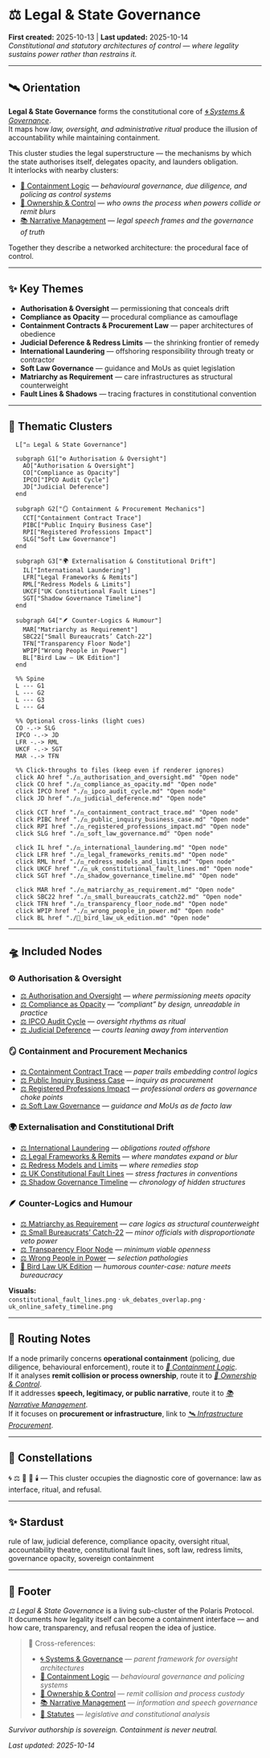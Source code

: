 # ⚖️ Legal & State Governance  
**First created:** 2025-10-13 | **Last updated:** 2025-10-14  
*Constitutional and statutory architectures of control — where legality sustains power rather than restrains it.*  

---

## 🛰️ Orientation  

**Legal & State Governance** forms the constitutional core of *[🌀 Systems & Governance](../README.md)*.  
It maps how *law, oversight, and administrative ritual* produce the illusion of accountability while maintaining containment.  

This cluster studies the legal superstructure — the mechanisms by which the state authorises itself, delegates opacity, and launders obligation.  
It interlocks with nearby clusters:  

- [💫 Containment Logic](../💫_Containment_Logic/README.md) — *behavioural governance, due diligence, and policing as control systems*  
- [👑 Ownership & Control](../👑_Ownership_Control/README.md) — *who owns the process when powers collide or remit blurs*  
- [📚 Narrative Management](../📚_Narrative_Management/README.md) — *legal speech frames and the governance of truth*  

Together they describe a networked architecture: the procedural face of control.

---

## ✨ Key Themes  

- **Authorisation & Oversight** — permissioning that conceals drift  
- **Compliance as Opacity** — procedural compliance as camouflage  
- **Containment Contracts & Procurement Law** — paper architectures of obedience  
- **Judicial Deference & Redress Limits** — the shrinking frontier of remedy  
- **International Laundering** — offshoring responsibility through treaty or contractor  
- **Soft Law Governance** — guidance and MoUs as quiet legislation  
- **Matriarchy as Requirement** — care infrastructures as structural counterweight  
- **Fault Lines & Shadows** — tracing fractures in constitutional convention

---

## 💫 Thematic Clusters

```graph TD
  L["⚖️ Legal & State Governance"]

  subgraph G1["⚙️ Authorisation & Oversight"]
    AO["Authorisation & Oversight"]
    CO["Compliance as Opacity"]
    IPCO["IPCO Audit Cycle"]
    JD["Judicial Deference"]
  end

  subgraph G2["🪞 Containment & Procurement Mechanics"]
    CCT["Containment Contract Trace"]
    PIBC["Public Inquiry Business Case"]
    RPI["Registered Professions Impact"]
    SLG["Soft Law Governance"]
  end

  subgraph G3["🌍 Externalisation & Constitutional Drift"]
    IL["International Laundering"]
    LFR["Legal Frameworks & Remits"]
    RML["Redress Models & Limits"]
    UKCF["UK Constitutional Fault Lines"]
    SGT["Shadow Governance Timeline"]
  end

  subgraph G4["🪶 Counter-Logics & Humour"]
    MAR["Matriarchy as Requirement"]
    SBC22["Small Bureaucrats’ Catch-22"]
    TFN["Transparency Floor Node"]
    WPIP["Wrong People in Power"]
    BL["Bird Law — UK Edition"]
  end

  %% Spine
  L --- G1
  L --- G2
  L --- G3
  L --- G4

  %% Optional cross-links (light cues)
  CO -.-> SLG
  IPCO -.-> JD
  LFR -.-> RML
  UKCF -.-> SGT
  MAR -.-> TFN

  %% Click-throughs to files (keep even if renderer ignores)
  click AO href "./⚖️_authorisation_and_oversight.md" "Open node"
  click CO href "./⚖️_compliance_as_opacity.md" "Open node"
  click IPCO href "./⚖️_ipco_audit_cycle.md" "Open node"
  click JD href "./⚖️_judicial_deference.md" "Open node"

  click CCT href "./⚖️_containment_contract_trace.md" "Open node"
  click PIBC href "./⚖️_public_inquiry_business_case.md" "Open node"
  click RPI href "./⚖️_registered_professions_impact.md" "Open node"
  click SLG href "./⚖️_soft_law_governance.md" "Open node"

  click IL href "./⚖️_international_laundering.md" "Open node"
  click LFR href "./⚖️_legal_frameworks_remits.md" "Open node"
  click RML href "./⚖️_redress_models_and_limits.md" "Open node"
  click UKCF href "./⚖️_uk_constitutional_fault_lines.md" "Open node"
  click SGT href "./⚖️_shadow_governance_timeline.md" "Open node"

  click MAR href "./⚖️_matriarchy_as_requirement.md" "Open node"
  click SBC22 href "./⚖️_small_bureaucrats_catch22.md" "Open node"
  click TFN href "./⚖️_transparency_floor_node.md" "Open node"
  click WPIP href "./⚖️_wrong_people_in_power.md" "Open node"
  click BL href "./🦤_bird_law_uk_edition.md" "Open node"
```

---

## 🛸 Included Nodes  

### ⚙️ Authorisation & Oversight  

- [⚖️ Authorisation and Oversight](./⚖️_authorisation_and_oversight.md) — *where permissioning meets opacity*  
- [⚖️ Compliance as Opacity](./⚖️_compliance_as_opacity.md) — *“compliant” by design, unreadable in practice*  
- [⚖️ IPCO Audit Cycle](./⚖️_ipco_audit_cycle.md) — *oversight rhythms as ritual*  
- [⚖️ Judicial Deference](./⚖️_judicial_deference.md) — *courts leaning away from intervention*  

### 🪞 Containment and Procurement Mechanics  

- [⚖️ Containment Contract Trace](./⚖️_containment_contract_trace.md) — *paper trails embedding control logics*  
- [⚖️ Public Inquiry Business Case](./⚖️_public_inquiry_business_case.md) — *inquiry as procurement*  
- [⚖️ Registered Professions Impact](./⚖️_registered_professions_impact.md) — *professional orders as governance choke points*  
- [⚖️ Soft Law Governance](./⚖️_soft_law_governance.md) — *guidance and MoUs as de facto law*  

### 🌍 Externalisation and Constitutional Drift  

- [⚖️ International Laundering](./⚖️_international_laundering.md) — *obligations routed offshore*  
- [⚖️ Legal Frameworks & Remits](./⚖️_legal_frameworks_remits.md) — *where mandates expand or blur*  
- [⚖️ Redress Models and Limits](./⚖️_redress_models_and_limits.md) — *where remedies stop*  
- [⚖️ UK Constitutional Fault Lines](./⚖️_uk_constitutional_fault_lines.md) — *stress fractures in conventions*  
- [⚖️ Shadow Governance Timeline](./⚖️_shadow_governance_timeline.md) — *chronology of hidden structures*  

### 🪶 Counter-Logics and Humour  

- [⚖️ Matriarchy as Requirement](./⚖️_matriarchy_as_requirement.md) — *care logics as structural counterweight*  
- [⚖️ Small Bureaucrats’ Catch-22](./⚖️_small_bureaucrats_catch22.md) — *minor officials with disproportionate veto power*  
- [⚖️ Transparency Floor Node](./⚖️_transparency_floor_node.md) — *minimum viable openness*  
- [⚖️ Wrong People in Power](./⚖️_wrong_people_in_power.md) — *selection pathologies*  
- [🦤 Bird Law UK Edition](./🦤_bird_law_uk_edition.md) — *humorous counter-case: nature meets bureaucracy*  

**Visuals:**  
`constitutional_fault_lines.png` · `uk_debates_overlap.png` · `uk_online_safety_timeline.png`

---

## 🚀 Routing Notes  

If a node primarily concerns **operational containment** (policing, due diligence, behavioural enforcement), route it to *[💫 Containment Logic](../💫_Containment_Logic/README.md)*.  
If it analyses **remit collision or process ownership**, route it to *[👑 Ownership & Control](../👑_Ownership_Control/README.md)*.  
If it addresses **speech, legitimacy, or public narrative**, route it to *[📚 Narrative Management](../📚_Narrative_Management/README.md)*.  
If it focuses on **procurement or infrastructure**, link to *[🛰️ Infrastructure Procurement](../🛰️_Infrastructure_Procurement/README.md)*.  

---

## 🌌 Constellations  

🌀 ⚖️ 🔮 📜 🕯️ — This cluster occupies the diagnostic core of governance: law as interface, ritual, and refusal.

---

## ✨ Stardust  

rule of law, judicial deference, compliance opacity, oversight ritual, accountability theatre, constitutional fault lines, soft law, redress limits, governance opacity, sovereign containment

---

## 🏮 Footer  

*⚖️ Legal & State Governance* is a living sub-cluster of the Polaris Protocol.  
It documents how legality itself can become a containment interface — and how care, transparency, and refusal reopen the idea of justice.  

> 📡 Cross-references:
> 
> - [🌀 Systems & Governance](../README.md) — *parent framework for oversight architectures*  
> - [💫 Containment Logic](../💫_Containment_Logic/README.md) — *behavioural governance and policing systems*  
> - [👑 Ownership & Control](../👑_Ownership_Control/README.md) — *remit collision and process custody*  
> - [📚 Narrative Management](../📚_Narrative_Management/README.md) — *information and speech governance*  
> - [📜 Statutes](../../📜_Statutes/README.md) — *legislative and constitutional analysis*  

*Survivor authorship is sovereign. Containment is never neutral.*  

_Last updated: 2025-10-14_

